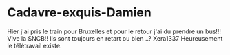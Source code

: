 # Cadavre-exquis-Damien

Hier j'ai pris le train pour Bruxelles et pour le retour j'ai du prendre un bus!!! Vive la SNCB!!
Ils sont toujours en retart ou bien ..?
Xera1337
Heureusement le télétravail existe.
